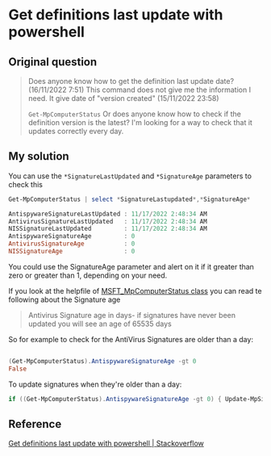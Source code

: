 # Get definitions last update with powershell

## Original question

> Does anyone know how to get the definition last update date? (16/11/2022 7:51)
> This command does not give me the information I need. It give date of "version created" (15/11/2022 23:58)
> 
> `Get-MpComputerStatus`
> Or does anyone know how to check if the definition version is the latest? I'm looking for a way to check that it updates correctly every day.

## My solution

You can use the `*SignatureLastUpdated` and `*SignatureAge` parameters to check this

```powershell
Get-MpComputerStatus | select *SignatureLastupdated*,*SignatureAge*

AntispywareSignatureLastUpdated : 11/17/2022 2:48:34 AM
AntivirusSignatureLastUpdated   : 11/17/2022 2:48:34 AM
NISSignatureLastUpdated         : 11/17/2022 2:48:34 AM
AntispywareSignatureAge         : 0
AntivirusSignatureAge           : 0
NISSignatureAge                 : 0
```

You could use the SignatureAge parameter and alert on it if it greater than zero or greater than 1, depending on your need. 

If you look at the helpfile of [MSFT_MpComputerStatus class](https://learn.microsoft.com/en-us/previous-versions/windows/desktop/defender/msft-mpcomputerstatus#properties) you can read te following about the Signature age

> Antivirus Signature age in days- if signatures have never been updated you will see an age of 65535 days

So for example to check for the AntiVirus Signatures are older than a day:

```powershell

(Get-MpComputerStatus).AntispywareSignatureAge -gt 0
False
```

To update signatures when they're older than a day:

```powershell
if ((Get-MpComputerStatus).AntispywareSignatureAge -gt 0) { Update-MpSignature -Verbose }
```

## Reference

[Get definitions last update with powershell | Stackoverflow](https://stackoverflow.com/questions/74472571/get-definitions-last-update-with-powershell/74473508#74473508)